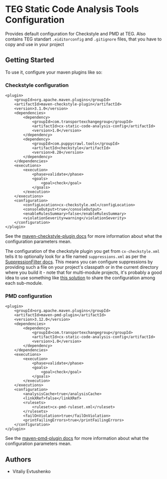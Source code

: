 # TEG Static Code Analysis Tools Configuration
Provides default configuration for Checkstyle and PMD at TEG.
Also contains TEG standart `.eiditorconfig` and `.gitignore` files, that you have to copy and use in your project

## Getting Started
To use it, configure your maven plugins like so:

### Checkstyle configuration
```
<plugin>
    <groupId>org.apache.maven.plugins</groupId>
    <artifactId>maven-checkstyle-plugin</artifactId>
    <version>3.1.0</version>
    <dependencies>
        <dependency>
            <groupId>com.transportexchangegroup</groupId>
            <artifactId>cx-static-code-analysis-config</artifactId>
            <version>1.0</version>
        </dependency>
        <dependency>
            <groupId>com.puppycrawl.tools</groupId>
            <artifactId>checkstyle</artifactId>
            <version>8.28</version>
        </dependency>
    </dependencies>
    <executions>
        <execution>
            <phase>validate</phase>
            <goals>
                <goal>check</goal>
            </goals>
        </execution>
    </executions>
    <configuration>
        <configLocation>cx-checkstyle.xml</configLocation>
        <consoleOutput>true</consoleOutput>
        <enableRulesSummary>false</enableRulesSummary>
        <violationSeverity>warning</violationSeverity>
    </configuration>
</plugin>
```

See the [maven-checkstyle-plugin docs](https://maven.apache.org/plugins/maven-checkstyle-plugin/check-mojo.html) 
for more information about what the configuration parameters mean.

The configuration of the checkstyle plugin you get from `cx-checkstyle.xml` tells it to 
optionally look for a file named `suppressions.xml` as per the
[SuppressionFilter docs](http://checkstyle.sourceforge.net/config_filters.html#SuppressionFilter). 
This means you can configure suppressions by providing such a file on your
project's classpath or in the current directory where you build it - note 
that for multi-module projects, it's probably a good idea to use something
like [this solution](http://stackoverflow.com/a/19690484/1659929) to share
the configuration among each sub-module.

### PMD configuration
```
<plugin>
    <groupId>org.apache.maven.plugins</groupId>
    <artifactId>maven-pmd-plugin</artifactId>
    <version>3.12.0</version>
    <dependencies>
        <dependency>
            <groupId>com.transportexchangegroup</groupId>
            <artifactId>cx-static-code-analysis-config</artifactId>
            <version>1.0</version>
        </dependency>
    </dependencies>
    <executions>
        <execution>
            <phase>validate</phase>
            <goals>
                <goal>check</goal>
            </goals>
        </execution>
    </executions>
    <configuration>
        <analysisCache>true</analysisCache>
        <linkXRef>false</linkXRef>
        <rulesets>
            <ruleset>cx-pmd-ruleset.xml</ruleset>
        </rulesets>
        <failOnViolation>true</failOnViolation>
        <printFailingErrors>true</printFailingErrors>
    </configuration>
</plugin>
```

See the [maven-pmd-plugin docs](https://maven.apache.org/plugins/maven-pmd-plugin/check-mojo.html) 
for more information about what the configuration parameters mean.

## Authors

* Vitaliy Evtushenko